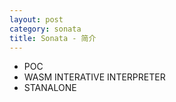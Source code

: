 ```yaml
---
layout: post
category: sonata
title: Sonata - 简介
---
```


+ POC
+ WASM INTERATIVE INTERPRETER
+ STANALONE
